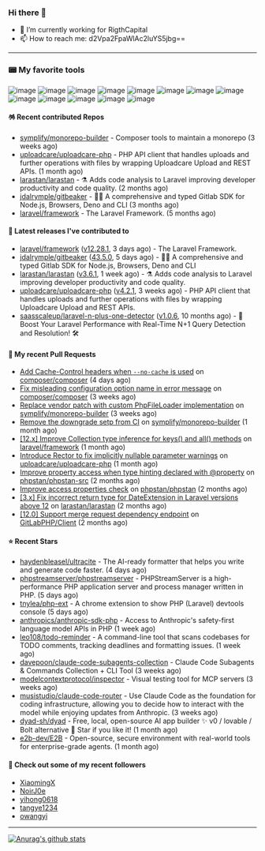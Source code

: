 ### Hi there 👋

- 🔭 I’m currently working for RigthCapital
- 📫 How to reach me: d2Vpa2FpaWlAc2luYS5jbg==

---

### 📟 My favorite tools
![image](https://img.shields.io/badge/Laravel-FF2D20?style=for-the-badge&logo=laravel&logoColor=white)
![image](http://img.shields.io/badge/-PHPStorm-181717?style=for-the-badge&logo=phpstorm&logoColor=white)
![image](https://img.shields.io/badge/Github%20Actions-282a2e?style=for-the-badge&logo=githubactions&logoColor=367cfe)
![image](https://img.shields.io/badge/Jira-0052CC?style=for-the-badge&logo=Jira&logoColor=white)
![image](https://img.shields.io/badge/Sentry-black?style=for-the-badge&logo=Sentry&logoColor=#362D59)
![image](https://img.shields.io/badge/ChatGPT-74aa9c?style=for-the-badge&logo=openai&logoColor=white)
![image](https://img.shields.io/badge/Medium-12100E?style=for-the-badge&logo=medium&logoColor=white)
![image](https://img.shields.io/badge/RSS-FFA500?style=for-the-badge&logo=rss&logoColor=white)
![image](https://img.shields.io/badge/Amazon_AWS-FF9900?style=for-the-badge&logo=amazonaws&logoColor=white)
![image](https://img.shields.io/badge/Slack-4A154B?style=for-the-badge&logo=slack&logoColor=white)
![image](https://img.shields.io/badge/Zoom-2D8CFF?style=for-the-badge&logo=zoom&logoColor=white)
![image](https://img.shields.io/badge/Netflix-E50914?style=for-the-badge&logo=netflix&logoColor=white)
![image](https://img.shields.io/badge/Spotify-1ED760?&style=for-the-badge&logo=spotify&logoColor=white)

#### 🪅 Recent contributed Repos

- [symplify/monorepo-builder](https://github.com/symplify/monorepo-builder) - Composer tools to maintain a monorepo (3 weeks ago)
- [uploadcare/uploadcare-php](https://github.com/uploadcare/uploadcare-php) - PHP API client that handles uploads and further operations with files by wrapping Uploadcare Upload and REST APIs. (1 month ago)
- [larastan/larastan](https://github.com/larastan/larastan) - ⚗️ Adds code analysis to Laravel improving developer productivity and code quality. (2 months ago)
- [jdalrymple/gitbeaker](https://github.com/jdalrymple/gitbeaker) - 🦊🧪 A comprehensive and typed Gitlab SDK for Node.js, Browsers, Deno and CLI  (3 months ago)
- [laravel/framework](https://github.com/laravel/framework) - The Laravel Framework. (5 months ago)

#### 🔭 Latest releases I've contributed to

- [laravel/framework](https://github.com/laravel/framework) ([v12.28.1](https://github.com/laravel/framework/releases/tag/v12.28.1), 3 days ago) - The Laravel Framework.
- [jdalrymple/gitbeaker](https://github.com/jdalrymple/gitbeaker) ([43.5.0](https://github.com/jdalrymple/gitbeaker/releases/tag/43.5.0), 5 days ago) - 🦊🧪 A comprehensive and typed Gitlab SDK for Node.js, Browsers, Deno and CLI 
- [larastan/larastan](https://github.com/larastan/larastan) ([v3.6.1](https://github.com/larastan/larastan/releases/tag/v3.6.1), 1 week ago) - ⚗️ Adds code analysis to Laravel improving developer productivity and code quality.
- [uploadcare/uploadcare-php](https://github.com/uploadcare/uploadcare-php) ([v4.2.1](https://github.com/uploadcare/uploadcare-php/releases/tag/v4.2.1), 3 weeks ago) - PHP API client that handles uploads and further operations with files by wrapping Uploadcare Upload and REST APIs.
- [saasscaleup/laravel-n-plus-one-detector](https://github.com/saasscaleup/laravel-n-plus-one-detector) ([v1.0.6](https://github.com/saasscaleup/laravel-n-plus-one-detector/releases/tag/v1.0.6), 10 months ago) - 🚀 Boost Your Laravel Performance with Real-Time N&#43;1 Query Detection and Resolution! 🛠️

#### 🔨 My recent Pull Requests

- [Add Cache-Control headers when `--no-cache` is used](https://github.com/composer/composer/pull/12527) on [composer/composer](https://github.com/composer/composer) (4 days ago)
- [Fix misleading configuration option name in error message](https://github.com/composer/composer/pull/12498) on [composer/composer](https://github.com/composer/composer) (3 weeks ago)
- [Replace vendor patch with custom PhpFileLoader implementation](https://github.com/symplify/monorepo-builder/pull/85) on [symplify/monorepo-builder](https://github.com/symplify/monorepo-builder) (3 weeks ago)
- [Remove the downgrade setp from CI](https://github.com/symplify/monorepo-builder/pull/81) on [symplify/monorepo-builder](https://github.com/symplify/monorepo-builder) (1 month ago)
- [[12.x] Improve Collection type inference for keys() and all() methods](https://github.com/laravel/framework/pull/56546) on [laravel/framework](https://github.com/laravel/framework) (1 month ago)
- [Introduce Rector to fix implicitly nullable parameter warnings](https://github.com/uploadcare/uploadcare-php/pull/218) on [uploadcare/uploadcare-php](https://github.com/uploadcare/uploadcare-php) (1 month ago)
- [Improve property access when type hinting declared with @property](https://github.com/phpstan/phpstan-src/pull/4075) on [phpstan/phpstan-src](https://github.com/phpstan/phpstan-src) (2 months ago)
- [Improve access properties check](https://github.com/phpstan/phpstan/pull/13191) on [phpstan/phpstan](https://github.com/phpstan/phpstan) (2 months ago)
- [[3.x] Fix incorrect return type for DateExtension in Laravel versions above 12](https://github.com/larastan/larastan/pull/2299) on [larastan/larastan](https://github.com/larastan/larastan) (2 months ago)
- [[12.0] Support merge request dependency endpoint](https://github.com/GitLabPHP/Client/pull/835) on [GitLabPHP/Client](https://github.com/GitLabPHP/Client) (2 months ago)

#### ⭐ Recent Stars

- [haydenbleasel/ultracite](https://github.com/haydenbleasel/ultracite) - The AI-ready formatter that helps you write and generate code faster. (4 days ago)
- [phpstreamserver/phpstreamserver](https://github.com/phpstreamserver/phpstreamserver) - PHPStreamServer is a high-performance PHP application server and process manager written in PHP. (5 days ago)
- [tnylea/php-ext](https://github.com/tnylea/php-ext) - A chrome extension to show PHP (Laravel) devtools console (5 days ago)
- [anthropics/anthropic-sdk-php](https://github.com/anthropics/anthropic-sdk-php) - Access to Anthropic&#39;s safety-first language model APIs in PHP (1 week ago)
- [leo108/todo-reminder](https://github.com/leo108/todo-reminder) - A command-line tool that scans codebases for TODO comments, tracking deadlines and formatting issues. (1 week ago)
- [davepoon/claude-code-subagents-collection](https://github.com/davepoon/claude-code-subagents-collection) - Claude Code Subagents &amp; Commands Collection &#43; CLI Tool (3 weeks ago)
- [modelcontextprotocol/inspector](https://github.com/modelcontextprotocol/inspector) - Visual testing tool for MCP servers (3 weeks ago)
- [musistudio/claude-code-router](https://github.com/musistudio/claude-code-router) - Use Claude Code as the foundation for coding infrastructure, allowing you to decide how to interact with the model while enjoying updates from Anthropic. (3 weeks ago)
- [dyad-sh/dyad](https://github.com/dyad-sh/dyad) - Free, local, open-source AI app builder ✨ v0 / lovable / Bolt alternative 🌟 Star if you like it! (1 month ago)
- [e2b-dev/E2B](https://github.com/e2b-dev/E2B) - Open-source, secure environment with real-world tools for enterprise-grade agents. (1 month ago)

#### 👯 Check out some of my recent followers

- [XiaomingX](https://github.com/XiaomingX)
- [NoirJ0e](https://github.com/NoirJ0e)
- [yihong0618](https://github.com/yihong0618)
- [tangye1234](https://github.com/tangye1234)
- [owangyi](https://github.com/owangyi)


---



[![Anurag's github stats](https://github-readme-stats.vercel.app/api?username=kayw-geek&show_icons=true&theme=onedark)](https://github.com/kayw-geek)
